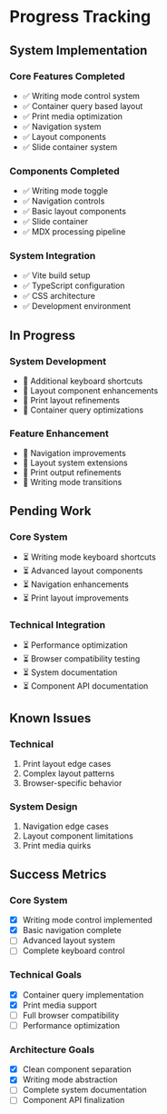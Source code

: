 # Progress Tracking

## System Implementation

### Core Features Completed

- ✅ Writing mode control system
- ✅ Container query based layout
- ✅ Print media optimization
- ✅ Navigation system
- ✅ Layout components
- ✅ Slide container system

### Components Completed

- ✅ Writing mode toggle
- ✅ Navigation controls
- ✅ Basic layout components
- ✅ Slide container
- ✅ MDX processing pipeline

### System Integration

- ✅ Vite build setup
- ✅ TypeScript configuration
- ✅ CSS architecture
- ✅ Development environment

## In Progress

### System Development

- 🔄 Additional keyboard shortcuts
- 🔄 Layout component enhancements
- 🔄 Print layout refinements
- 🔄 Container query optimizations

### Feature Enhancement

- 🔄 Navigation improvements
- 🔄 Layout system extensions
- 🔄 Print output refinements
- 🔄 Writing mode transitions

## Pending Work

### Core System

- ⏳ Writing mode keyboard shortcuts
- ⏳ Advanced layout components
- ⏳ Navigation enhancements
- ⏳ Print layout improvements

### Technical Integration

- ⏳ Performance optimization
- ⏳ Browser compatibility testing
- ⏳ System documentation
- ⏳ Component API documentation

## Known Issues

### Technical

1. Print layout edge cases
2. Complex layout patterns
3. Browser-specific behavior

### System Design

1. Navigation edge cases
2. Layout component limitations
3. Print media quirks

## Success Metrics

### Core System

- [x] Writing mode control implemented
- [x] Basic navigation complete
- [ ] Advanced layout system
- [ ] Complete keyboard control

### Technical Goals

- [x] Container query implementation
- [x] Print media support
- [ ] Full browser compatibility
- [ ] Performance optimization

### Architecture Goals

- [x] Clean component separation
- [x] Writing mode abstraction
- [ ] Complete system documentation
- [ ] Component API finalization
